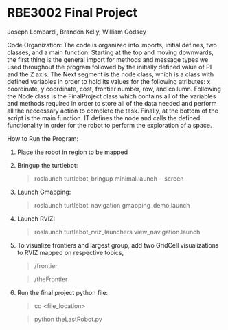 # RBE3002 Final Project 

Joseph Lombardi, Brandon Kelly, William Godsey

Code Organization:
The code is organized into imports, initial defines, two classes, and a main function. Starting at the top and moving downwards, the first thing is the general import for methods and message types we used throughout the program followed by the initially defined value of PI and the Z axis.  The Next segment is the node class, which is a class with defined variables in order to hold its values for the following atributes: x coordinate, y coordinate, cost, frontier number, row, and collumn. Following the Node class is the FinalProject class which contains all of the variables and methods required in order to store all of the data needed and perform all the neccessary action to complete the task.  Finally, at the bottom of the script is the main function. IT defines the node and calls the defined functionality in order for the robot to perform the exploration of a space.

How to Run the Program:
1. Place the robot in region to be mapped
2. Bringup the turtlebot:
	> roslaunch turtlebot_bringup minimal.launch --screen
3. Launch Gmapping:
	> roslaunch turtlebot_navigation gmapping_demo.launch
4. Launch RVIZ:
	> roslaunch turtlebot_rviz_launchers view_navigation.launch
5. To visualize frontiers and largest group, add two GridCell visualizations to RVIZ mapped on respective topics,
	>/frontier
	
	>/theFrontier
6. Run the final project python file:
	> cd <file_location>
	
	>python theLastRobot.py
	
